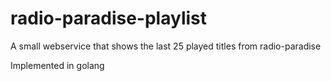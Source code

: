 # radio-paradise-playlist
A small webservice that shows the last 25 played titles from radio-paradise

Implemented in golang

